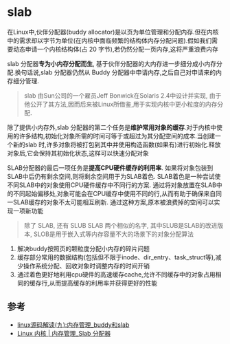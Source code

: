 
# slab

在Linux中,伙伴分配器(buddy allocator)是以页为单位管理和分配内存.但在内核中的需求却以字节为单位(在内核中面临频繁的结构体内存分配问题).假如我们需要动态申请一个内核结构体(占 20 字节),若仍然分配一页内存,这将严重浪费内存

slab 分配器**专为小内存分配而生**, 基于伙伴分配器的大内存进一步细分成小内存分配.换句话说,slab 分配器仍然从 Buddy 分配器中申请内存,之后自己对申请来的内存细分管理.

> slab 由Sun公司的一个雇员Jeff Bonwick在Solaris 2.4中设计并实现, 由于他公开了其方法,因而后来被Linux所借鉴,用于实现内核中更小粒度的内存分配. 

除了提供小内存外,slab 分配器的第二个任务是**维护常用对象的缓存**.对于内核中使用的许多结构,初始化对象所需的时间可等于或超过为其分配空间的成本.当创建一个新的slab 时,许多对象将被打包到其中并使用构造函数(如果有)进行初始化.释放对象后,它会保持其初始化状态,这样可以快速分配对象

SLAB分配器的最后一项任务是**提高CPU硬件缓存的利用率**. 如果将对象包装到SLAB中后仍有剩余空间,则将剩余空间用于为SLAB着色. SLAB着色是一种尝试使不同SLAB中的对象使用CPU硬件缓存中不同行的方案. 通过将对象放置在SLAB中的不同起始偏移处,对象可能会在CPU缓存中使用不同的行,从而有助于确保来自同一SLAB缓存的对象不太可能相互刷新. 通过这种方案,原本被浪费掉的空间可以实现一项新功能

> 除了 SLAB, 还有 SLUB SLAB 两个相似的名字, 其中SLUB是SLAB的改进版本, SLOB是用于嵌入式等内存容量不大的场景下的对象分配算法

1. 解决buddy按照页的颗粒度分配小内存的碎片问题
2. 缓存部分常用的数据结构(包括但不限于inode、dir_entry、task_struct等),减少操作系统分配、回收对象时调整内存的时间开销
3. 通过着色更好地利用cpu硬件的高速缓存cache,允许不同缓存中的对象占用相同的缓存行,从而提高缓存的利用率并获得更好的性能

## 参考

- [linux源码解读(九):内存管理_buddy和slab](https://www.cnblogs.com/theseventhson/p/15703182.html)
- [Linux 内核 | 内存管理_Slab 分配器](https://www.dingmos.com/index.php/archives/23/)
